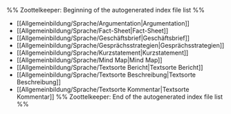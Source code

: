 %% Zoottelkeeper: Beginning of the autogenerated index file list  %%
-  [[Allgemeinbildung/Sprache/Argumentation|Argumentation]]
-  [[Allgemeinbildung/Sprache/Fact-Sheet|Fact-Sheet]]
-  [[Allgemeinbildung/Sprache/Geschäftsbrief|Geschäftsbrief]]
-  [[Allgemeinbildung/Sprache/Gesprächsstrategien|Gesprächsstrategien]]
-  [[Allgemeinbildung/Sprache/Kurzstatement|Kurzstatement]]
-  [[Allgemeinbildung/Sprache/Mind Map|Mind Map]]
-  [[Allgemeinbildung/Sprache/Textsorte Bericht|Textsorte Bericht]]
-  [[Allgemeinbildung/Sprache/Textsorte Beschreibung|Textsorte Beschreibung]]
-  [[Allgemeinbildung/Sprache/Textsorte Kommentar|Textsorte Kommentar]]
%% Zoottelkeeper: End of the autogenerated index file list  %%

